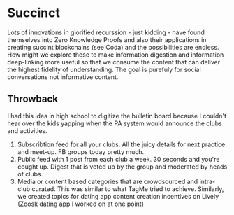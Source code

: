 # Succinct

Lots of innovations in glorified recurssion - just kidding - have found themselves into Zero Knowledge Proofs and also their applications in creating succint blockchains (see Coda) and the possibilities are endless. How might we explore these to make information digestion and information deep-linking more useful so that we consume the content that can deliver the highest fidelity of understanding. The goal is purefuly for social conversations not informative content. 


## Throwback

I had this idea in high school to digitize the bulletin board because I couldn't hear over the kids yapping when the PA system would announce the clubs and activities.

1. Subscribtion feed for all your clubs. All the juicy details for next practice and meet-up. FB groups today pretty much.
2. Public feed with 1 post from each club a week. 30 seconds and you're cought up. Digest that is voted up by the group and moderated by heads of clubs.
3. Media or content based categories that are crowdsourced and intra-club curated. This was similar to what TagMe tried to achieve. Similarly, we created topics for dating app content creation incentives on Lively (Zoosk dating app I worked on at one point)


